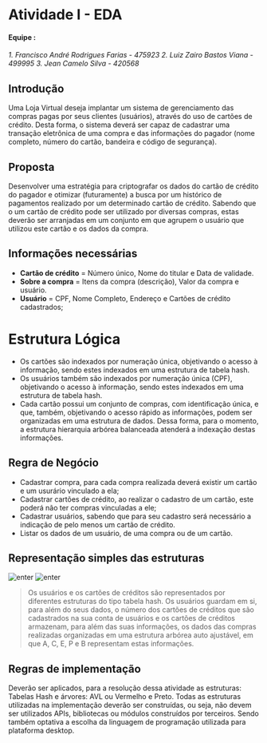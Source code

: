 # Atividade I - EDA
#### Equipe :
 _1. Francisco André Rodrigues Farias - 475923_
_2. Luiz Zairo Bastos Viana - 499995_
_3. Jean Camelo Silva - 420568_

## Introdução
Uma Loja Virtual deseja implantar um sistema de gerenciamento das compras pagas por seus clientes (usuários), através do uso de cartões de crédito. Desta forma, o sistema deverá ser capaz de cadastrar uma transação eletrônica de uma compra e das informações do pagador (nome completo, número do cartão, bandeira e código de segurança).



## Proposta 
Desenvolver uma estratégia para criptografar os dados do cartão de crédito do pagador e otimizar (futuramente) a busca por um histórico de pagamentos realizado por um determinado cartão de crédito. Sabendo que o um cartão de crédito pode ser utilizado por diversas compras, estas deverão ser arranjadas em um conjunto em que agrupem o usuário que utilizou este cartão e os dados da compra.

## Informações necessárias 

 - **Cartão de crédito** = Número único, Nome do titular e Data de validade.
 -  **Sobre a compra** = Itens da compra (descrição), Valor da compra e usuário.
 - **Usuário** = CPF, Nome Completo, Endereço e Cartões de crédito cadastrados;


# Estrutura Lógica  

- Os cartões são indexados por numeração única, objetivando o acesso à informação, sendo estes indexados em uma estrutura de tabela hash. 
- Os usuários também são indexados por numeração única (CPF), objetivando o acesso à informação, sendo estes indexados em uma estrutura de tabela hash. 
- Cada cartão possui um conjunto de compras, com identificação única, e que, também, objetivando o acesso rápido as informações, podem ser organizadas em uma estrutura de dados. Dessa forma, para o momento, a estrutura hierarquia arbórea balanceada atenderá a indexação destas informações.

## Regra de Negócio 

- Cadastrar compra, para cada compra realizada deverá existir um cartão e um usurário vinculado a ela; 
- Cadastrar cartões de crédito, ao realizar o cadastro de um cartão, este poderá não ter compras vinculadas a ele; 
 - Cadastrar usuários, sabendo que para seu cadastro será necessário a indicação de pelo menos um cartão de crédito. 
 - Listar os dados de um usuário, de uma compra ou de um cartão.

## Representação simples das estruturas

![enter](https://i.ibb.co/NZq9wgK/usuario.png)
![enter ](https://i.ibb.co/h9BzpjD/carato.png)
> Os usuários e os cartões de créditos são representados por diferentes estruturas do tipo tabela hash. Os usuários guardam em si, para além do seus dados, o número dos cartões de créditos que são cadastrados na sua conta de usuários e os cartões de créditos armazenam, para além das suas informações, os dados das compras realizadas organizadas em uma estrutura arbórea auto ajustável, em que A, C, E, P e B representam estas informações.
>
## Regras de implementação 
Deverão ser aplicados, para a resolução dessa atividade as estruturas: Tabelas Hash e árvores: AVL ou Vermelho e Preto. Todas as estruturas utilizadas na implementação deverão ser construídas, ou seja, não devem ser utilizados APIs, bibliotecas ou módulos construídos por terceiros. Sendo também optativa a escolha da linguagem de programação utilizada para plataforma desktop.






